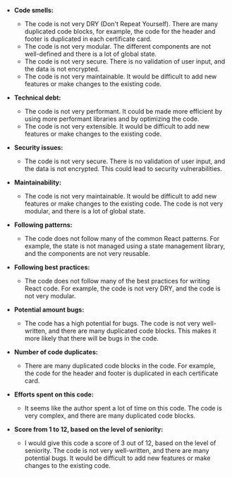 * **Code smells:**

    * The code is not very DRY (Don't Repeat Yourself). There are many duplicated code blocks, for example, the code for the header and footer is duplicated in each certificate card.
    * The code is not very modular. The different components are not well-defined and there is a lot of global state.
    * The code is not very secure. There is no validation of user input, and the data is not encrypted.
    * The code is not very maintainable. It would be difficult to add new features or make changes to the existing code.

* **Technical debt:**

    * The code is not very performant. It could be made more efficient by using more performant libraries and by optimizing the code.
    * The code is not very extensible. It would be difficult to add new features or make changes to the existing code.

* **Security issues:**

    * The code is not very secure. There is no validation of user input, and the data is not encrypted. This could lead to security vulnerabilities.

* **Maintainability:**

    * The code is not very maintainable. It would be difficult to add new features or make changes to the existing code. The code is not very modular, and there is a lot of global state.

* **Following patterns:**

    * The code does not follow many of the common React patterns. For example, the state is not managed using a state management library, and the components are not very reusable.

* **Following best practices:**

    * The code does not follow many of the best practices for writing React code. For example, the code is not very DRY, and the code is not very modular.

* **Potential amount bugs:**

    * The code has a high potential for bugs. The code is not very well-written, and there are many duplicated code blocks. This makes it more likely that there will be bugs in the code.

* **Number of code duplicates:**

    * There are many duplicated code blocks in the code. For example, the code for the header and footer is duplicated in each certificate card.

* **Efforts spent on this code:**

    * It seems like the author spent a lot of time on this code. The code is very complex, and there are many duplicated code blocks.

* **Score from 1 to 12, based on the level of seniority:**

    * I would give this code a score of 3 out of 12, based on the level of seniority. The code is not very well-written, and there are many potential bugs. It would be difficult to add new features or make changes to the existing code.
